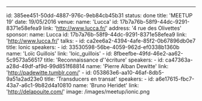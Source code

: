 ---
id: 385ee451-50dd-4887-976c-9eb84cb45b31
status: done
title: 'MEETUP 19'
date: 19/05/2016
venue:
    name: 'Lucca'
    id: 17b7a76b-58f9-44dc-9291-8371e58efea9
    link: 'http://www.lucca.fr/'
    address: '4 rue des Olivettes'
sponsor:
    name: Lucca
    id: 17b7a76b-58f9-44dc-9291-8371e58efea9
    link: 'http://www.lucca.fr/'
talks:
    -
        id: ca2ee6a2-4394-4afe-85f2-0b67896db0e7
        title: Ionic
        speakers:
            -
                id: 33530598-56be-4059-962d-ef0338b1360b
                name: 'Loïc Guillois'
                link: 'loic_guillois'
    -
        id: 8fbeefbe-49fd-46e2-aa62-5c9573a56517
        title: 'Reconnaissance d''écriture'
        speakers:
            -
                id: ca47363a-a28d-49df-af9d-99d851f68814
                name: 'Pierre Alban Dewitte'
                link: 'http://padewitte.tumblr.com/'
    -
        id: 053863e6-aa10-46af-8db5-9a51a2ad23e0
        title: 'Transducers en transat'
        speakers:
            -
                id: a6e17615-fbc7-43a7-a6c1-9b82d4a10810
                name: 'Bruno Heridet'
                link: 'http://delapouite.com/'
image: /images/meetup/ionic.png
